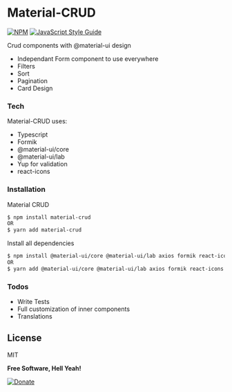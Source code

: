 # Material-CRUD

[![NPM](https://img.shields.io/npm/v/material-crud.svg)](https://www.npmjs.com/package/material-crud) [![JavaScript Style Guide](https://img.shields.io/badge/code_style-standard-brightgreen.svg)](https://standardjs.com)

Crud components with @material-ui design
  - Independant Form component to use everywhere
  - Filters
  - Sort
  - Pagination
  - Card Design

### Tech

Material-CRUD uses:

* Typescript
* Formik
* @material-ui/core 
* @material-ui/lab
* Yup for validation
* react-icons

### Installation

Material CRUD

```sh
$ npm install material-crud
OR
$ yarn add material-crud
```

Install all dependencies

```sh
$ npm install @material-ui/core @material-ui/lab axios formik react-icons moment yup
OR
$ yarn add @material-ui/core @material-ui/lab axios formik react-icons moment yup
```

### Todos

 - Write Tests
 - Full customization of inner components
 - Translations

License
----

MIT


**Free Software, Hell Yeah!**

[![Donate](https://i.ibb.co/3stYnvP/bud.png)](https://www.paypal.com/donate/?cmd=_s-xclick&hosted_button_id=RXFBVZSHL5QLG&source=url)
